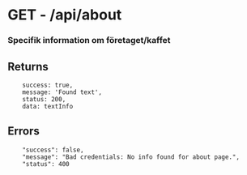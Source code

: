 # GET - /api/about


### Specifik information om företaget/kaffet

## Returns
```
    success: true,
    message: 'Found text',
    status: 200,
    data: textInfo
```

## Errors
``` 
	"success": false,
	"message": "Bad credentials: No info found for about page.",
	"status": 400
	
```


